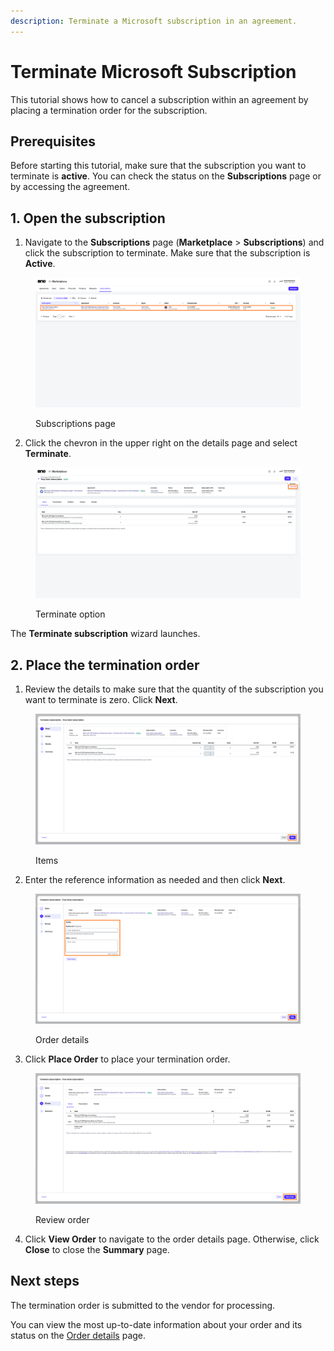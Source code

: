 ```yaml
---
description: Terminate a Microsoft subscription in an agreement.
---
```


# Terminate Microsoft Subscription

This tutorial shows how to cancel a subscription within an agreement by placing a termination order for the subscription.

## Prerequisites <a href="#howtodownsizeamicrosoft365subscriptionlicense-prerequisites" id="howtodownsizeamicrosoft365subscriptionlicense-prerequisites"></a>

Before starting this tutorial, make sure that the subscription you want to terminate is **active**. You can check the status on the **Subscriptions** page or by accessing the agreement.

## 1. Open the subscription

1. Navigate to the **Subscriptions** page (**Marketplace** > **Subscriptions**) and click the subscription to terminate. Make sure that the subscription is **Active**.

<figure><img src="../../../.gitbook/assets/SubscriptionCSP.png" alt=""><figcaption><p>Subscriptions page</p></figcaption></figure>

2. Click the chevron in the upper right on the details page and select **Terminate**.&#x20;

<figure><img src="../../../.gitbook/assets/Terminate.png" alt=""><figcaption><p>Terminate option</p></figcaption></figure>

The **Terminate subscription** wizard launches.

## 2. Place the termination order

1. Review the details to make sure that the quantity of the subscription you want to terminate is zero. Click **Next**.

<figure><img src="../../../.gitbook/assets/TerminateSubsCSP.png" alt=""><figcaption><p>Items</p></figcaption></figure>

2. Enter the reference information as needed and then click **Next**.&#x20;

<figure><img src="../../../.gitbook/assets/DetailsCSP (1).png" alt=""><figcaption><p>Order details</p></figcaption></figure>

3. Click **Place Order** to place your termination order.&#x20;

<figure><img src="../../../.gitbook/assets/ReviewCSP.png" alt=""><figcaption><p>Review order</p></figcaption></figure>

4. Click **View Order** to navigate to the order details page. Otherwise, click **Close** to close the **Summary** page.

## Next steps <a href="#next-steps" id="next-steps"></a>

The termination order is submitted to the vendor for processing.

You can view the most up-to-date information about your order and its status on the [Order details](https://docs.platform.softwareone.com/platform-modules/marketplace/orders/orders-interface#subscription-details) page.&#x20;

